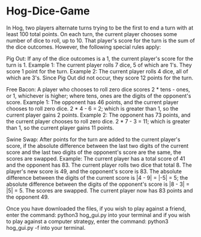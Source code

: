 # Hog-Dice-Game

In Hog, two players alternate turns trying to be the first to end a turn with at least 100 total points. On each turn, the current player chooses some number of dice to roll, up to 10. That player's score for the turn is the sum of the dice outcomes. However, the following special rules apply:

Pig Out: If any of the dice outcomes is a 1, the current player's score for the turn is 1.
  Example 1: The current player rolls 7 dice, 5 of which are 1's. They score 1 point for the turn.
  Example 2: The current player rolls 4 dice, all of which are 3's. Since Pig Out did not occur, they score 12 points for the turn.

Free Bacon: A player who chooses to roll zero dice scores 2 * tens - ones, or 1, whichever is higher; where tens, ones are the digits of the opponent's score.
  Example 1: The opponent has 46 points, and the current player chooses to roll zero dice. 2 * 4 - 6 = 2; which is greater than 1, so the     current player gains 2 points.
  Example 2: The opponent has 73 points, and the current player chooses to roll zero dice. 2 * 7 - 3 = 11; which is greater than 1, so the   current player gains 11 points.
 
Swine Swap: After points for the turn are added to the current player's score, if the absolute difference between the last two digits of the current score and the last two digits of the opponent's score are the same, the scores are swapped.
  Example: The current player has a total score of 41 and the opponent has 83. The current player rolls two dice that total 8. The player's   new score is 49, and the opponent's score is 83. The absolute difference between the digits of the current score is |4 - 9| = |-5| = 5;     the absolute difference between the digits of the opponent's score is |8 - 3| = |5| = 5. The scores are swapped. The current player now     has 83 points and the opponent 49.
  
Once you have downloaded the files, if you wish to play against a friend, enter the command: python3 hog_gui.py into your terminal and if you wish to play against a computer strategy, enter the command: python3 hog_gui.py -f into your terminal.
